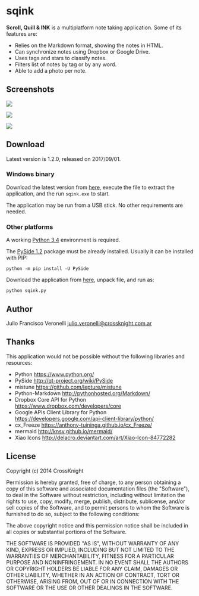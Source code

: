 # sqink

**Scroll, Quill & INK** is a multiplatform note taking application. Some of its features are:

- Relies on the Markdown format, showing the notes in HTML.
- Can synchronize notes using Dropbox or Google Drive.
- Uses tags and stars to classify notes.
- Filters list of notes by tag or by any word.
- Able to add a photo per note.


## Screenshots

![](https://github.com/jfveronelli/sqink/raw/master/docs/screenshots/edit.jpg)

![](https://github.com/jfveronelli/sqink/raw/master/docs/screenshots/view.jpg)

![](https://github.com/jfveronelli/sqink/raw/master/docs/screenshots/fullscreen.jpg)


## Download

Latest version is 1.2.0, released on 2017/09/01.


### Windows binary

Download the latest version from [here](https://github.com/jfveronelli/sqink/raw/master/dist/sqink-win32.exe), execute the file to extract the application, and the run `sqink.exe` to start.

The application may be run from a USB stick. No other requirements are needed.


### Other platforms

A working [Python 3.4](https://www.python.org/) environment is required.

The [PySide 1.2](http://qt-project.org/wiki/PySide) package must be already installed. Usually it can be installed with PIP:

    python -m pip install -U PySide

Download the application from [here](https://github.com/jfveronelli/sqink/raw/master/dist/sqink-1.2.0-linux.tar.gz), unpack file, and run as:

    python sqink.py


## Author

Julio Francisco Veronelli <julio.veronelli@crossknight.com.ar>


## Thanks

This application would not be possible without the following libraries and resources:

- Python <https://www.python.org/>
- PySide <http://qt-project.org/wiki/PySide>
- mistune <https://github.com/lepture/mistune>
- Python-Markdown <http://pythonhosted.org/Markdown/>
- Dropbox Core API for Python <https://www.dropbox.com/developers/core>
- Google APIs Client Library for Python <https://developers.google.com/api-client-library/python/>
- cx_Freeze <https://anthony-tuininga.github.io/cx_Freeze/>
- mermaid <http://knsv.github.io/mermaid/>
- Xiao Icons <http://delacro.deviantart.com/art/Xiao-Icon-84772282>


## License

Copyright (c) 2014 CrossKnight

Permission is hereby granted, free of charge, to any person obtaining a copy
of this software and associated documentation files (the "Software"), to deal
in the Software without restriction, including without limitation the rights
to use, copy, modify, merge, publish, distribute, sublicense, and/or sell
copies of the Software, and to permit persons to whom the Software is
furnished to do so, subject to the following conditions:

The above copyright notice and this permission notice shall be included in
all copies or substantial portions of the Software.

THE SOFTWARE IS PROVIDED "AS IS", WITHOUT WARRANTY OF ANY KIND, EXPRESS OR
IMPLIED, INCLUDING BUT NOT LIMITED TO THE WARRANTIES OF MERCHANTABILITY,
FITNESS FOR A PARTICULAR PURPOSE AND NONINFRINGEMENT. IN NO EVENT SHALL THE
AUTHORS OR COPYRIGHT HOLDERS BE LIABLE FOR ANY CLAIM, DAMAGES OR OTHER
LIABILITY, WHETHER IN AN ACTION OF CONTRACT, TORT OR OTHERWISE, ARISING FROM,
OUT OF OR IN CONNECTION WITH THE SOFTWARE OR THE USE OR OTHER DEALINGS IN
THE SOFTWARE.
